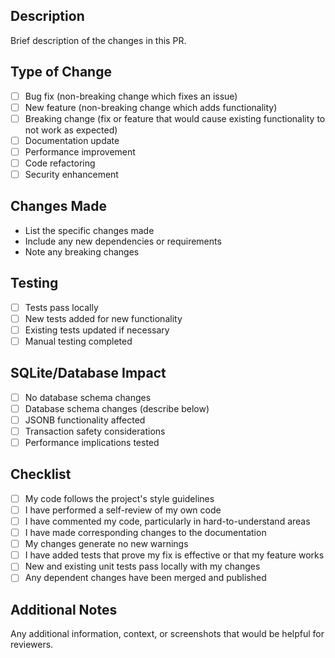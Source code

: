 ## Description
Brief description of the changes in this PR.

## Type of Change
- [ ] Bug fix (non-breaking change which fixes an issue)
- [ ] New feature (non-breaking change which adds functionality)
- [ ] Breaking change (fix or feature that would cause existing functionality to not work as expected)
- [ ] Documentation update
- [ ] Performance improvement
- [ ] Code refactoring
- [ ] Security enhancement

## Changes Made
- List the specific changes made
- Include any new dependencies or requirements
- Note any breaking changes

## Testing
- [ ] Tests pass locally
- [ ] New tests added for new functionality
- [ ] Existing tests updated if necessary
- [ ] Manual testing completed

## SQLite/Database Impact
- [ ] No database schema changes
- [ ] Database schema changes (describe below)
- [ ] JSONB functionality affected
- [ ] Transaction safety considerations
- [ ] Performance implications tested

## Checklist
- [ ] My code follows the project's style guidelines
- [ ] I have performed a self-review of my own code
- [ ] I have commented my code, particularly in hard-to-understand areas
- [ ] I have made corresponding changes to the documentation
- [ ] My changes generate no new warnings
- [ ] I have added tests that prove my fix is effective or that my feature works
- [ ] New and existing unit tests pass locally with my changes
- [ ] Any dependent changes have been merged and published

## Additional Notes
Any additional information, context, or screenshots that would be helpful for reviewers.